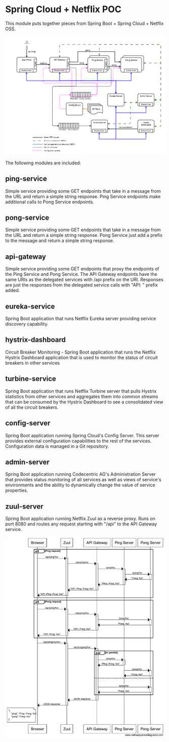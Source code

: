 # Spring Cloud + Netflix POC

This module puts together pieces from Spring Boot + Spring Cloud + Netflix OSS.  

![Microservices Prototype](MicroservicePrototype.png)

The following modules are included:

ping-service
------------
Simple service providing some GET endpoints that take in a message from the URL and return a simple string response.  Ping Service endpoints make additional calls to Pong Service endpoints.

pong-service
------------
Simple service providing some GET endpoints that take in a message from the URL and return a simple string response.  Pong Service just add a prefix to the message and return a simple string response.

api-gateway
-----------
Simple service providing some GET endpoints that proxy the endpoints of the Ping Service and Pong Service.  The API Gateway endpoints have the same URIs as the delegated services with /api prefix on the URI.  Responses are just the responses from the delegated service calls with "API: " prefix added.

eureka-service
--------------
Spring Boot application that runs Netflix Eureka server providing service discovery capability.  

hystrix-dashboard
-----------------
Circuit Breaker Monitoring - Spring Boot application that runs the Netflix Hystrix Dashboard application that is used to monitor the status of circuit breakers in other services

turbine-service
---------------
Spring Boot application that runs Netflix Turbine server that pulls Hystrix statistics from other services and aggregates them into common streams that can be consumed by the Hystrix Dashboard to see a consolidated view of all the circuit breakers.

config-server
-------------
Spring Boot application running Spring Cloud's Config Server.  This server provides external configuration capabilities to the rest of the services.  Configuration data is managed in a Git repository.

admin-server
------------
Spring Boot application running Codecentric AG's Administration Server that provides status monitoring of all services as well as views of service's environments and the ability to dynamically change the value of service properties.

zuul-server
-----------
Spring Boot application running Netflix Zuul as a reverse proxy.  Runs on port 8080 and routes any request starting with "/api" to the API Gateway service. 

![Interaction Diagram](../sequencediagram.png)
